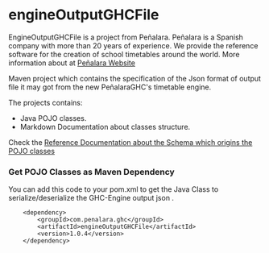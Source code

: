 # engineOutputGHCFile


EngineOutputGHCFile is a project from Peñalara.  Peñalara is a Spanish company with more than 20 years of experience. We provide the reference software for the creation of school timetables around the world. More information about at [Peñalara Website](https://www.penalara.com)

Maven project which contains the specification of the Json format of output file it may got from the new PeñalaraGHC's timetable engine.

The projects contains:

 - Java POJO classes.
 - Markdown Documentation about classes structure.



Check the [Reference Documentation about the Schema which origins the POJO classes](doc/README.md)



### Get POJO Classes as Maven Dependency

You can add this code to your pom.xml to get the Java Class to serialize/deserialize the GHC-Engine output json .

        <dependency>
        	<groupId>com.penalara.ghc</groupId>
        	<artifactId>engineOutputGHCFile</artifactId>
        	<version>1.0.4</version>
        </dependency>
